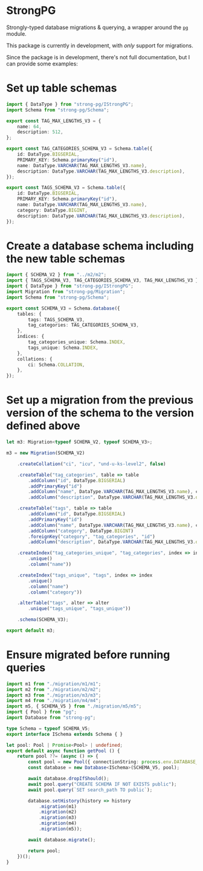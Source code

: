 # StrongPG

Strongly-typed database migrations & querying, a wrapper around the [`pg`](https://www.npmjs.com/package/pg) module.

This package is currently in development, with *only* support for migrations.

Since the package is in development, there's not full documentation, but I can provide some examples:

# Set up table schemas
```ts
import { DataType } from "strong-pg/IStrongPG";
import Schema from "strong-pg/Schema";

export const TAG_MAX_LENGTHS_V3 = {
	name: 64,
	description: 512,
};

export const TAG_CATEGORIES_SCHEMA_V3 = Schema.table({
	id: DataType.BIGSERIAL,
	PRIMARY_KEY: Schema.primaryKey("id"),
	name: DataType.VARCHAR(TAG_MAX_LENGTHS_V3.name),
	description: DataType.VARCHAR(TAG_MAX_LENGTHS_V3.description),
});

export const TAGS_SCHEMA_V3 = Schema.table({
	id: DataType.BIGSERIAL,
	PRIMARY_KEY: Schema.primaryKey("id"),
	name: DataType.VARCHAR(TAG_MAX_LENGTHS_V3.name),
	category: DataType.BIGINT,
	description: DataType.VARCHAR(TAG_MAX_LENGTHS_V3.description),
});
```

# Create a database schema including the new table schemas
```ts
import { SCHEMA_V2 } from "../m2/m2";
import { TAGS_SCHEMA_V3, TAG_CATEGORIES_SCHEMA_V3, TAG_MAX_LENGTHS_V3 } from "./TagsV3";
import { DataType } from "strong-pg/IStrongPG";
import Migration from "strong-pg/Migration";
import Schema from "strong-pg/Schema";

export const SCHEMA_V3 = Schema.database({
	tables: {
		tags: TAGS_SCHEMA_V3,
		tag_categories: TAG_CATEGORIES_SCHEMA_V3,
	},
	indices: {
		tag_categories_unique: Schema.INDEX,
		tags_unique: Schema.INDEX,
	},
	collations: {
		ci: Schema.COLLATION,
	},
});
```

# Set up a migration from the previous version of the schema to the version defined above
```ts
let m3: Migration<typeof SCHEMA_V2, typeof SCHEMA_V3>;

m3 = new Migration(SCHEMA_V2)

	.createCollation("ci", "icu", "und-u-ks-level2", false)

	.createTable("tag_categories", table => table
		.addColumn("id", DataType.BIGSERIAL)
		.addPrimaryKey("id")
		.addColumn("name", DataType.VARCHAR(TAG_MAX_LENGTHS_V3.name), c => c.notNull().collate("ci"))
		.addColumn("description", DataType.VARCHAR(TAG_MAX_LENGTHS_V3.description)))

	.createTable("tags", table => table
		.addColumn("id", DataType.BIGSERIAL)
		.addPrimaryKey("id")
		.addColumn("name", DataType.VARCHAR(TAG_MAX_LENGTHS_V3.name), c => c.notNull().collate("ci"))
		.addColumn("category", DataType.BIGINT)
		.foreignKey("category", "tag_categories", "id")
		.addColumn("description", DataType.VARCHAR(TAG_MAX_LENGTHS_V3.description)))

	.createIndex("tag_categories_unique", "tag_categories", index => index
		.unique()
		.column("name"))

	.createIndex("tags_unique", "tags", index => index
		.unique()
		.column("name")
		.column("category"))

	.alterTable("tags", alter => alter
		.unique("tags_unique", "tags_unique"))

	.schema(SCHEMA_V3);

export default m3;
```

# Ensure migrated before running queries
```ts
import m1 from "./migration/m1/m1";
import m2 from "./migration/m2/m2";
import m3 from "./migration/m3/m3";
import m4 from "./migration/m4/m4";
import m5, { SCHEMA_V5 } from "./migration/m5/m5";
import { Pool } from "pg";
import Database from "strong-pg";

type Schema = typeof SCHEMA_V5;
export interface ISchema extends Schema { }

let pool: Pool | Promise<Pool> | undefined;
export default async function getPool () {
	return pool ??= (async () => {
		const pool = new Pool({ connectionString: process.env.DATABASE_URL });
		const database = new Database<ISchema>(SCHEMA_V5, pool);

		await database.dropIfShould();
		await pool.query("CREATE SCHEMA IF NOT EXISTS public");
		await pool.query(`SET search_path TO public`);

		database.setHistory(history => history
			.migration(m1)
			.migration(m2)
			.migration(m3)
			.migration(m4)
			.migration(m5));

		await database.migrate();

		return pool;
	})();
}
```